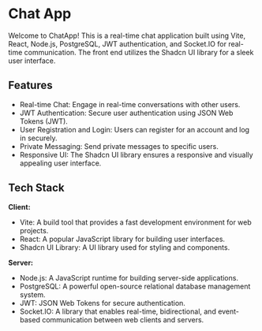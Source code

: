 
# Chat App

Welcome to ChatApp! This is a real-time chat application built using Vite, React, Node.js, PostgreSQL, JWT authentication, and Socket.IO for real-time communication. The front end utilizes the Shadcn UI library for a sleek user interface.
## Features

- Real-time Chat: Engage in real-time conversations with other users.
- JWT Authentication: Secure user authentication using JSON Web Tokens (JWT).
- User Registration and Login: Users can register for an account and log in securely.
- Private Messaging: Send private messages to specific users.
- Responsive UI: The Shadcn UI library ensures a responsive and visually appealing user interface.


## Tech Stack

**Client:**   
- Vite: A build tool that provides a fast development environment for web projects.
- React: A popular JavaScript library for building user interfaces.
- Shadcn UI Library: A UI library used for styling and components.

**Server:** 
- Node.js: A JavaScript runtime for building server-side applications.
- PostgreSQL: A powerful open-source relational database management system.
- JWT: JSON Web Tokens for secure authentication.
- Socket.IO: A library that enables real-time, bidirectional, and event-based communication between web clients and servers.

